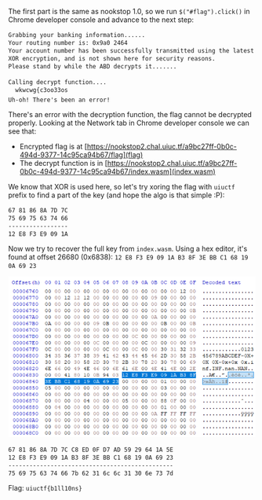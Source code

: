 The first part is the same as nookstop 1.0, so we run `$("#flag").click()` in Chrome developer console and advance to the next step:

```
Grabbing your banking information......
Your routing number is: 0x9a0 2464
Your account number has been successfully transmitted using the latest XOR encryption, and is not shown here for security reasons.
Please stand by while the ABD decrypts it.......

Calling decrypt function....
  wkwcwg{c3oo33os
Uh-oh! There's been an error!
```

There's an error with the decryption function, the flag cannot be decrypted properly. Looking at the Network tab in Chrome developer console we can see that:

- Encrypted flag is at [https://nookstop2.chal.uiuc.tf/a9bc27ff-0b0c-494d-9377-14c95ca94b67/flag](flag)
- The decrypt function is in [https://nookstop2.chal.uiuc.tf/a9bc27ff-0b0c-494d-9377-14c95ca94b67/index.wasm](index.wasm)

We know that XOR is used here, so let's try xoring the flag with `uiuctf` prefix to find a part of the key (and hope the algo is that simple :P):

```
67 81 86 8A 7D 7C
75 69 75 63 74 66
-----------------
12 E8 F3 E9 09 1A
```

Now we try to recover the full key from `index.wasm`. Using a hex editor, it's found at offset 26680 (0x6838): `12 E8 F3 E9 09 1A B3 8F 3E BB C1 68 19 0A 69 23`

![Key](key.png)

```
67 81 86 8A 7D 7C C8 ED 0F D7 AD 59 29 64 1A 5E
12 E8 F3 E9 09 1A B3 8F 3E BB C1 68 19 0A 69 23
-----------------------------------------------
75 69 75 63 74 66 7b 62 31 6c 6c 31 30 6e 73 7d
```

Flag: `uiuctf{b1ll10ns}`